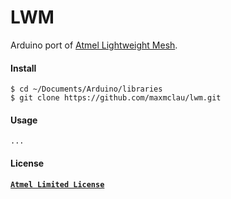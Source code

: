 # LWM

Arduino port of [Atmel Lightweight Mesh](http://www.atmel.com/tools/lightweight_mesh.aspx).

#### Install

```Shell
$ cd ~/Documents/Arduino/libraries
$ git clone https://github.com/maxmclau/lwm.git
```

#### Usage

```Arduino
...
```

#### License

[**`Atmel Limited License`**](LICENSE)

